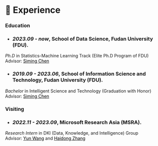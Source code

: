 # 📖 Experience
<!-- # <font color=Black>Experience</font> -->
### Education

- ### *2023.09 - now*, School of Data Science, Fudan University (FDU). <br>
*Ph.D* in Statistics-Machine Learning Track (Elite Ph.D Program of FDU)
&ensp;&ensp;&ensp;Advisor: [<font color=Black>Siming Chen</font>](http://simingchen.me/) <br>

- ### *2019.09 - 2023.06*,  School of Information Science and Technology, Fudan University (FDU). <br>
*Bachelor* in Intelligent Science and Technology (Graduation with Honor)
&ensp;&ensp;&ensp;Advisor: [<font color=Black>Siming Chen</font>](http://simingchen.me/)<br>


### Visiting

- ### *2022.11 - 2023.09*, Microsoft Research Asia (MSRA). <br>
*Research Intern* in DKI (Data, Knowledge, and Intelligence) Group
&ensp;&ensp;&ensp;Advisor: [<font color=Black>Yun Wang</font>](https://www.microsoft.com/en-us/research/people/wangyun/) and [<font color=Black>Haidong Zhang</font>](https://www.microsoft.com/en-us/research/people/haizhang/)